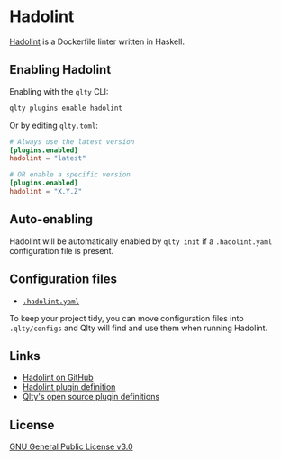 # Hadolint

[Hadolint](https://github.com/hadolint/hadolint) is a Dockerfile linter written in Haskell.

## Enabling Hadolint

Enabling with the `qlty` CLI:

```bash
qlty plugins enable hadolint
```

Or by editing `qlty.toml`:

```toml
# Always use the latest version
[plugins.enabled]
hadolint = "latest"

# OR enable a specific version
[plugins.enabled]
hadolint = "X.Y.Z"
```

## Auto-enabling

Hadolint will be automatically enabled by `qlty init` if a `.hadolint.yaml` configuration file is present.

## Configuration files

- [`.hadolint.yaml`](https://github.com/hadolint/hadolint?tab=readme-ov-file#configure)

To keep your project tidy, you can move configuration files into `.qlty/configs` and Qlty will find and use them when running Hadolint.

## Links

- [Hadolint on GitHub](https://github.com/hadolint/hadolint)
- [Hadolint plugin definition](https://github.com/qltyai/plugins/tree/main/linters/hadolint)
- [Qlty's open source plugin definitions](https://github.com/qltyai/plugins)

## License

[GNU General Public License v3.0](https://github.com/hadolint/hadolint/blob/master/LICENSE)
